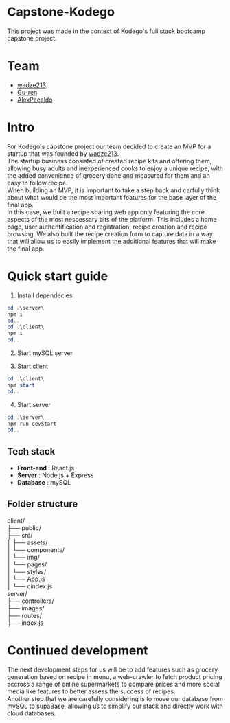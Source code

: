 # Capstone-Kodego

This project was made in the context of Kodego's full stack bootcamp capstone project.

# Team

- [wadze213](https://github.com/wadze213)
- [Gu-ren](https://github.com/Gu-ren)
- [AlexPacaldo](https://github.com/AlexPacaldo)

# Intro

For Kodego's capstone project our team decided to create an MVP for a startup that was founded by [wadze213](https://github.com/wadze213).  
The startup business consisted of created recipe kits and offering them, allowing busy adults and inexperienced cooks to enjoy a unique recipe, with the added convenience of grocery done and measured for them and an easy to follow recipe.  
When building an MVP, it is important to take a step back and carfully think about what would be the most important features for the base layer of the final app.  
In this case, we built a recipe sharing web app only featuring the core aspects of the most nescessary bits of the platform. This includes a home page, user authentification and registration, recipe creation and recipe browsing. We also built the recipe creation form to capture data in a way that will allow us to easily implement the additional features that will make the final app.  

# Quick start guide

1. Install dependecies 

```powershell
cd .\server\
npm i 
cd..
cd .\client\
npm i
cd..
```

2. Start mySQL server

3. Start client

```powershell
cd .\client\
npm start
cd..
```

4. Start server

```powershell
cd .\server\
npm run devStart
cd..
```

## Tech stack

- **Front-end** : React.js 
- **Server** : Node.js + Express
- **Database** : mySQL

## Folder structure

client/  
├── public/  
├── src/  
│   ├── assets/  
│   └── components/  
│   └── img/  
│   └── pages/  
│   └── styles/  
│   └── App.js  
│   └── cindex.js  
server/  
├── controllers/  
├── images/  
├── routes/  
├── index.js  

# Continued development 

The next development steps for us will be to add features such as grocery generation based on recipe in menu, a web-crawler to fetch product pricing accross a range of online supermarkets to compare prices and more social media like features to better assess the success of recipes.  
Another step that we are carefully considering is to move our database from mySQL to supaBase, allowing us to simplify our stack and directly work with cloud databases.  